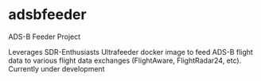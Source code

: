 # adsbfeeder
ADS-B Feeder Project

Leverages SDR-Enthusiasts Ultrafeeder docker image to feed ADS-B flight data to various flight data exchanges (FlightAware, FlightRadar24, etc). Currently under development


